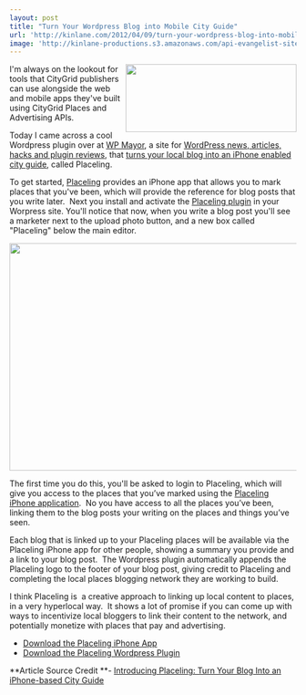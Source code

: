 ```yaml
---
layout: post
title: "Turn Your Wordpress Blog into Mobile City Guide"
url: 'http://kinlane.com/2012/04/09/turn-your-wordpress-blog-into-mobile-city-guide/'
image: 'http://kinlane-productions.s3.amazonaws.com/api-evangelist-site/blog/Placeling-Logo.png'
---
```


[<img class="aligncenter size-medium wp-image-1052" title="Placeling-Logo" src="http://www.citygridmedia.com/developer/wp-content/uploads/2012/04/Placeling-Logo-300x119.png" alt="" width="300" height="119" align="right" />][1]I'm always on the lookout for tools that CityGrid publishers can use alongside the web and mobile apps they've built using CityGrid Places and Advertising APIs.

Today I came across a cool Wordpress plugin over at [WP Mayor][2], a site for [WordPress news, articles, hacks and plugin reviews][3], that [turns your local blog into an iPhone enabled city guide][4], called Placeling.

To get started, [Placeling][1] provides an iPhone app that allows you to mark places that you've been, which will provide the reference for blog posts that you write later.  Next you install and activate the [Placeling plugin][5] in your Worpress site. You'll notice that now, when you write a blog post you'll see a marketer next to the upload photo button, and a new box called "Placeling" below the main editor.

[<img class="size-full wp-image-1053 aligncenter" style="display: block; margin-left: auto; margin-right: auto;" title="placeling-wordpress-plugin" src="http://www.citygridmedia.com/developer/wp-content/uploads/2012/04/placeling-wordpress-plugin.png" alt="" width="571" height="399" />][6]

The first time you do this, you'll be asked to login to Placeling, which will give you access to the places that you’ve marked using the [Placeling iPhone application][7].  No you have access to all the places you’ve been, linking them to the blog posts your writing on the places and things you’ve seen.

Each blog that is linked up to your Placeling places will be available via the Placeling iPhone app for other people, showing a summary you provide and a link to your blog post.  The Wordpress plugin automatically appends the Placeling logo to the footer of your blog post, giving credit to Placeling and completing the local places blogging network they are working to build.

I think Placeling is  a creative approach to linking up local content to places, in a very hyperlocal way.  It shows a lot of promise if you can come up with ways to incentivize local bloggers to link their content to the network, and potentially monetize with places that pay and advertising.

  * [Download the Placeling iPhone App][7]
  * [Download the Placeling Wordpress Plugin][8]

**Article Source Credit **- [Introducing Placeling: Turn Your Blog Into an iPhone-based City Guide][9]

   [1]: https://www.placeling.com/ (Placeling)
   [2]: http://www.wpmayor.com/ (WP Mayor)
   [3]: http://www.wpmayor.com/news/introducing-placeling-turn-your-blog-into-an-iphone-based-city-guide/ (WordPress news, articles, hacks and plugin reviews)
   [4]: https://www.placeling.com/ (turns your local blog into an iPhone enabled city guide)
   [5]: http://wordpress.org/extend/plugins/placeling/ (placeling plugin)
   [6]: http://www.citygridmedia.com/developer/wp-content/uploads/2012/04/placeling-wordpress-plugin.png
   [7]: http://itunes.apple.com/ca/app/placeling/id465502398?ls=1&mt=8
   [8]: http://wordpress.org/extend/plugins/placeling/
   [9]: http://www.wpmayor.com/news/introducing-placeling-turn-your-blog-into-an-iphone-based-city-guide/ (Introducing Placeling: Turn Your Blog Into an iPhone-based City Guide)
